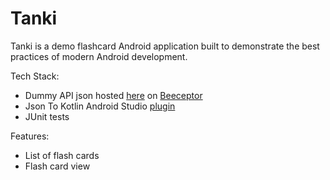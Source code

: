 # Tanki

Tanki is a demo flashcard Android application built to demonstrate the best practices of modern Android development.

Tech Stack:
* Dummy API json hosted [here](https://flashcards.free.beeceptor.com) on [Beeceptor](https://beeceptor.com/)
* Json To Kotlin Android Studio [plugin](https://plugins.jetbrains.com/plugin/9960-json-to-kotlin-class-jsontokotlinclass-)
* JUnit tests

Features:
* List of flash cards
* Flash card view

